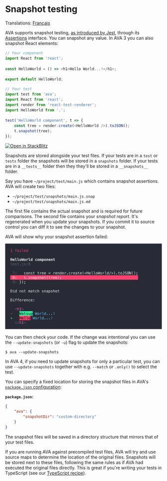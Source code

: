 # Snapshot testing

Translations: [Français](https://github.com/avajs/ava-docs/blob/master/fr_FR/docs/04-snapshot-testing.md)

AVA supports snapshot testing, [as introduced by Jest](https://facebook.github.io/jest/docs/snapshot-testing.html), through its [Assertions](./03-assertions.md) interface. You can snapshot any value. In AVA 3 you can also snapshot React elements:

```js
// Your component
import React from 'react';

const HelloWorld = () => <h1>Hello World...!</h1>;

export default HelloWorld;
```

```js
// Your test
import test from 'ava';
import React from 'react';
import render from 'react-test-renderer';
import HelloWorld from '.';

test('HelloWorld component', t => {
	const tree = render.create(<HelloWorld />).toJSON();
	t.snapshot(tree);
});
```

[![Open in StackBlitz](https://developer.stackblitz.com/img/open_in_stackblitz.svg)](https://stackblitz.com/github/avajs/ava/tree/main/examples/snapshot-testing?file=index.js&terminal=test&view=editor)

Snapshots are stored alongside your test files. If your tests are in a `test` or `tests` folder the snapshots will be stored in a `snapshots` folder. If your tests are in a `__tests__` folder then they they'll be stored in a `__snapshots__` folder.

Say you have `~/project/test/main.js` which contains snapshot assertions. AVA will create two files:

* `~/project/test/snapshots/main.js.snap`
* `~/project/test/snapshots/main.js.md`

The first file contains the actual snapshot and is required for future comparisons. The second file contains your *snapshot report*. It's regenerated when you update your snapshots. If you commit it to source control you can diff it to see the changes to your snapshot.

AVA will show why your snapshot assertion failed:

<img src="../media/snapshot-testing.png" width="1048">

You can then check your code. If the change was intentional you can use the `--update-snapshots` (or `-u`) flag to update the snapshots:

```console
$ ava --update-snapshots
```

In AVA 4, if you need to update snapshots for only a particular test, you can use `--update-snapshots` together with e.g. `--match` or `.only()` to select the test.

You can specify a fixed location for storing the snapshot files in AVA's [`package.json` configuration](./06-configuration.md):

**`package.json`:**

```json
{
	"ava": {
		"snapshotDir": "custom-directory"
	}
}
```

The snapshot files will be saved in a directory structure that mirrors that of your test files.

If you are running AVA against precompiled test files, AVA will try and use source maps to determine the location of the original files. Snapshots will be stored next to these files, following the same rules as if AVA had executed the original files directly. This is great if you're writing your tests in TypeScript (see our [TypeScript recipe](./recipes/typescript.md)).
